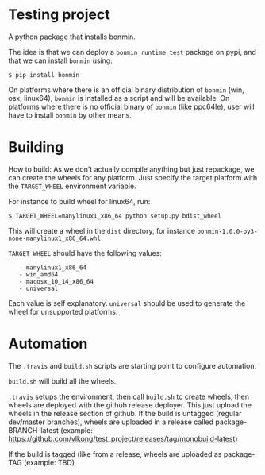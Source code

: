 # Testing project
A python package that installs bonmin.

The idea is that we can deploy a `bonmin_runtime_test` package on pypi,
and that we can install `bonmin` using:
```
$ pip install bonmin
```

On platforms where there is an official binary distribution of `bonmin` (win, osx, linux64),
`bonmin` is installed as a script and will be available. On platforms where there is no
official binary of `bonmin` (like ppc64le), user will have to install `bonmin` by other means.


# Building 

How to build: As we don't actually compile anything but just repackage, we can create the wheels for
any platform. Just specify the target platform with the `TARGET_WHEEL` environment variable.

For instance to build wheel for linux64, run:
```
$ TARGET_WHEEL=manylinux1_x86_64 python setup.py bdist_wheel
```

This will create a wheel in the `dist` directory, for instance `bonmin-1.0.0-py3-none-manylinux1_x86_64.whl`

`TARGET_WHEEL` should have the following values:
```
   - manylinux1_x86_64
   - win_amd64
   - macosx_10_14_x86_64
   - universal
```
Each value is self explanatory. `universal` should be used to generate the wheel for unsupported platforms.

# Automation

The `.travis` and `build.sh` scripts are starting point to configure automation.

`build.sh` will build all the wheels.

`.travis` setups the environment, then call `build.sh` to create wheels, then wheels are deployed with
the github release deployer. This just upload the wheels in the release section of github. If the build
is untagged (regular dev/master branches), wheels are uploaded in a release called package-BRANCH-latest
(example: https://github.com/vlkong/test_project/releases/tag/monobuild-latest)

If the build is tagged (like from a release, wheels are uploaded as package-TAG (example: TBD)





